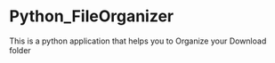 # Python_FileOrganizer
This is a python application that helps you to Organize your Download folder
